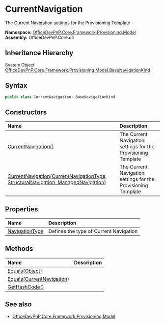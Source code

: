 # CurrentNavigation
The Current Navigation settings for the Provisioning Template  

**Namespace:** [OfficeDevPnP.Core.Framework.Provisioning.Model](OfficeDevPnP.Core.Framework.Provisioning.Model.md)  
**Assembly:** OfficeDevPnP.Core.dll  
## Inheritance Hierarchy
System.Object  
  [OfficeDevPnP.Core.Framework.Provisioning.Model.BaseNavigationKind](OfficeDevPnP.Core.Framework.Provisioning.Model.BaseNavigationKind.md) 
## Syntax
```C#
public class CurrentNavigation: BaseNavigationKind
```
## Constructors
|**Name**|**Description**|
|:-----|:-----|
| [CurrentNavigation()](OfficeDevPnP.Core.Framework.Provisioning.Model.CurrentNavigation.ctor1.md) |  The Current Navigation settings for the Provisioning Template 
| [CurrentNavigation(CurrentNavigationType, StructuralNavigation, ManagedNavigation)](OfficeDevPnP.Core.Framework.Provisioning.Model.CurrentNavigation.ctor2.md) |  The Current Navigation settings for the Provisioning Template 
## Properties
|**Name**|**Description**|
|:-----|:-----|
| [NavigationType](OfficeDevPnP.Core.Framework.Provisioning.Model.CurrentNavigation.NavigationType.md) | Defines the type of Current Navigation
## Methods
|**Name**|**Description**|
|:-----|:-----|
| [Equals(Object)](OfficeDevPnP.Core.Framework.Provisioning.Model.CurrentNavigation.3520ddbb.md) | 
| [Equals(CurrentNavigation)](OfficeDevPnP.Core.Framework.Provisioning.Model.CurrentNavigation.8df81d21.md) | 
| [GetHashCode()](OfficeDevPnP.Core.Framework.Provisioning.Model.CurrentNavigation.1c6872bd.md) | 
## See also
- [OfficeDevPnP.Core.Framework.Provisioning.Model](OfficeDevPnP.Core.Framework.Provisioning.Model.md)
